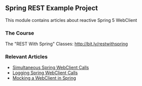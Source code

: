 ## Spring REST Example Project

This module contains articles about reactive Spring 5 WebClient

### The Course
The "REST With Spring" Classes: http://bit.ly/restwithspring

### Relevant Articles
- [Simultaneous Spring WebClient Calls](https://www.baeldung.com/spring-webclient-simultaneous-calls)
- [Logging Spring WebClient Calls](https://www.baeldung.com/spring-log-webclient-calls)
- [Mocking a WebClient in Spring](https://www.baeldung.com/spring-mocking-webclient)
